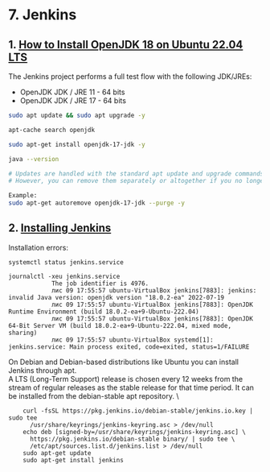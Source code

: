 # 7. Jenkins

## 1. [How to Install OpenJDK 18 on Ubuntu 22.04 LTS](https://www.linuxcapable.com/how-to-install-openjdk-18-on-ubuntu-22-04-lts/)

The Jenkins project performs a full test flow with the following JDK/JREs:
- OpenJDK JDK / JRE 11 - 64 bits
- OpenJDK JDK / JRE 17 - 64 bits

```bash
sudo apt update && sudo apt upgrade -y

apt-cache search openjdk

sudo apt-get install openjdk-17-jdk -y

java --version

# Updates are handled with the standard apt update and upgrade commands. 
# However, you can remove them separately or altogether if you no longer require JDK or JRE.

Example:
sudo apt-get autoremove openjdk-17-jdk --purge -y
```

## 2. [Installing Jenkins](https://www.jenkins.io/doc/book/installing/linux/)
Installation errors:
```console
systemctl status jenkins.service

journalctl -xeu jenkins.service
			The job identifier is 4976.
			лис 09 17:55:57 ubuntu-VirtualBox jenkins[7883]: jenkins: invalid Java version: openjdk version "18.0.2-ea" 2022-07-19
			лис 09 17:55:57 ubuntu-VirtualBox jenkins[7883]: OpenJDK Runtime Environment (build 18.0.2-ea+9-Ubuntu-222.04)
			лис 09 17:55:57 ubuntu-VirtualBox jenkins[7883]: OpenJDK 64-Bit Server VM (build 18.0.2-ea+9-Ubuntu-222.04, mixed mode, sharing)
			лис 09 17:55:57 ubuntu-VirtualBox systemd[1]: jenkins.service: Main process exited, code=exited, status=1/FAILURE
```

On Debian and Debian-based distributions like Ubuntu you can install Jenkins through apt.  
A LTS (Long-Term Support) release is chosen every 12 weeks from the stream of regular releases as the stable release for that time period. It can be installed from the debian-stable apt repository. \
```console
	curl -fsSL https://pkg.jenkins.io/debian-stable/jenkins.io.key | sudo tee
	  /usr/share/keyrings/jenkins-keyring.asc > /dev/null
	echo deb [signed-by=/usr/share/keyrings/jenkins-keyring.asc] \
	  https://pkg.jenkins.io/debian-stable binary/ | sudo tee \
	  /etc/apt/sources.list.d/jenkins.list > /dev/null
	sudo apt-get update
	sudo apt-get install jenkins
```